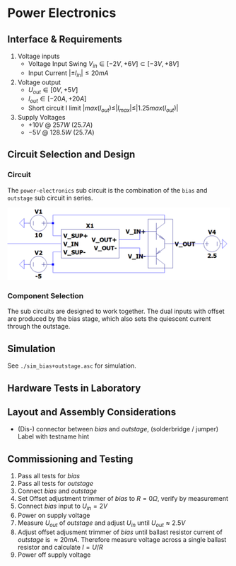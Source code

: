 # Power Electronics

## Interface & Requirements

1. Voltage inputs
    - Voltage Input Swing $V_{in} \in [-2V, +6V] \subset [-3V, +8V]$
    - Input Current $| \pm I_{in} | \leq 20mA$
2. Voltage output
    - $U_{out} \in [0V, +5V]$
    - $I_{out} \in [-20A, +20A]$
    - Short circuit I limit $| max(I_{out}) \leq |I_{max}| \leq |1.25 max(I_{out})|$
3. Supply Voltages
    - $+10V$ @ $257W$ ($25.7A$)
    - $-5V$ @ $128.5W$ ($25.7A$)

## Circuit Selection and Design

### Circuit

The `power-electronics` sub circuit is the combination of the `bias` and
`outstage` sub circuit in series.

![image](./power_electronics.png)

### Component Selection

The sub circuits are designed to work together. The dual inputs with offset are
produced by the bias stage, which also sets the quiescent current through the
outstage.

## Simulation

See `./sim_bias+outstage.asc` for simulation.

## Hardware Tests in Laboratory

## Layout and Assembly Considerations

- (Dis-) connector between _bias_ and _outstage_, (solderbridge / jumper)
    Label with testname hint

## Commissioning and Testing

1. Pass all tests for _bias_
2. Pass all tests for _outstage_
3. Connect _bias_ and _outstage_
4. Set Offset adjustment trimmer of _bias_ to $R = 0 \Omega$, verify by
   measurement
5. Connect _bias_ input to $U_{in} = 2V$
6. Power on supply voltage
7. Measure $U_{out}$ of _outstage_ and adjust $U_{in}$ until $U_{out} \approx
   2.5V$
8. Adjust offset adjusment trimmer of _bias_ until ballast resistor current of
   _outstage_ is $\approx 20mA$.
   Therefore measure voltage across a single ballast resistor and calculate $I =
   U/R$
9. Power off supply voltage
